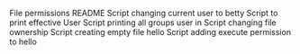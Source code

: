 File permissions README
Script changing current user to betty
Script to print effective User 
Script printing all groups user in
Script changing file ownership
Script creating empty file hello
Script adding execute permission to hello
